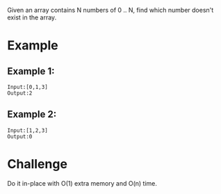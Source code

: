 Given an array contains N numbers of 0 .. N, find which number doesn't exist in the array.

# Example
## Example 1:
```
Input:[0,1,3]
Output:2
```
## Example 2:
```
Input:[1,2,3]
Output:0
```
# Challenge
Do it in-place with O(1) extra memory and O(n) time.